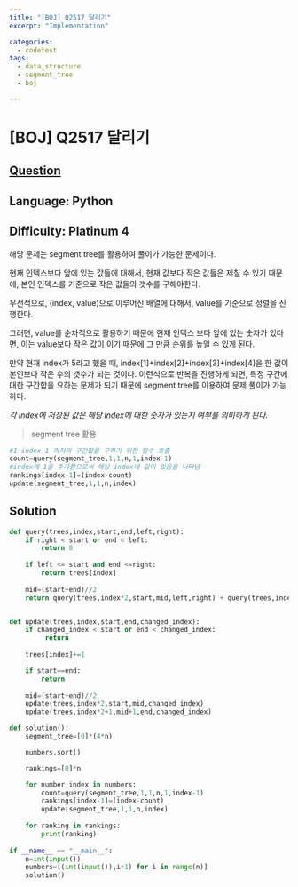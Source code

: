 ```yaml
---
title: "[BOJ] Q2517 달리기"
excerpt: "Implementation"

categories:
  - codetest
tags:
  - data_structure
  - segment_tree
  - boj

---
```

# [BOJ] Q2517 달리기
## [Question](https://www.acmicpc.net/problem/2517)
## Language: Python
## Difficulty: Platinum 4

해당 문제는 segment tree를 활용하여 풀이가 가능한 문제이다.

현재 인덱스보다 앞에 있는 값들에 대해서, 현재 값보다 작은 값들은 제칠 수 있기 때문에, 본인 인덱스를 기준으로 작은 값들의 갯수를 구해야한다.

우선적으로, (index, value)으로 이루어진 배열에 대해서, value를 기준으로 정렬을 진행한다.

그러면, value를 순차적으로 활용하기 때문에 현재 인덱스 보다 앞에 있는 숫자가 있다면, 이는 value보다 작은 값이 이기 때문에 그 만큼 순위를 높일 수 있게 된다. 

만약 현재 index가 5라고 했을 때, index[1]+index[2]+index[3]+index[4]을 한 값이 본인보다 작은 수의 갯수가 되는 것이다. 이런식으로 반복을 진행하게 되면, 특정 구간에 대한 구간합을 요하는 문제가 되기 때문에 segment tree를 이용하여 문제 풀이가 가능하다.

*각 index에 저장된 값은 해당 index에 대한 숫자가 있는지 여부를 의미하게 된다.*

> segment tree 활용

```python
#1~index-1 까지의 구간합을 구하기 위한 함수 호출
count=query(segment_tree,1,1,n,1,index-1)
#index에 1을 추가함으로써 해당 index에 값이 있음을 나타냄
rankings[index-1]=(index-count)
update(segment_tree,1,1,n,index)
```




## Solution

```python
def query(trees,index,start,end,left,right):
    if right < start or end < left:
        return 0
    
    if left <= start and end <=right:
        return trees[index]
    
    mid=(start+end)//2
    return query(trees,index*2,start,mid,left,right) + query(trees,index*2+1,mid+1,end,left,right)


def update(trees,index,start,end,changed_index):
    if changed_index < start or end < changed_index:
         return
    
    trees[index]+=1

    if start==end:
        return
    
    mid=(start+end)//2
    update(trees,index*2,start,mid,changed_index)
    update(trees,index*2+1,mid+1,end,changed_index)

def solution():
    segment_tree=[0]*(4*n)

    numbers.sort()

    rankings=[0]*n

    for number,index in numbers: 
        count=query(segment_tree,1,1,n,1,index-1)
        rankings[index-1]=(index-count)
        update(segment_tree,1,1,n,index)
    
    for ranking in rankings:
        print(ranking)
        
if __name__ == "__main__":
    n=int(input())
    numbers=[(int(input()),i+1) for i in range(n)]
    solution()
```
